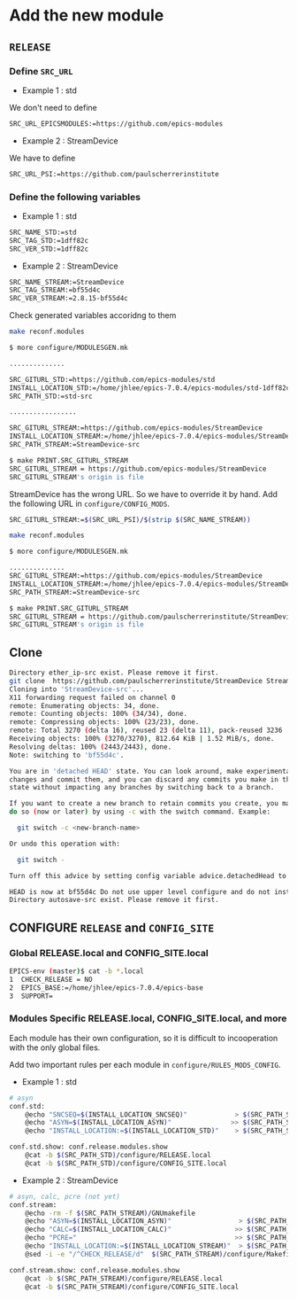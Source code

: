 # Add the new module

## `RELEASE`

### Define `SRC_URL`

* Example 1 : std

We don't need to define

```bash
SRC_URL_EPICSMODULES:=https://github.com/epics-modules
```

* Example 2 : StreamDevice

We have to define

```bash
SRC_URL_PSI:=https://github.com/paulscherrerinstitute
```

### Define the following variables

* Example 1 : std

```bash
SRC_NAME_STD:=std
SRC_TAG_STD:=1dff82c
SRC_VER_STD:=1dff82c
```

* Example 2 : StreamDevice

```bash
SRC_NAME_STREAM:=StreamDevice
SRC_TAG_STREAM:=bf55d4c
SRC_VER_STREAM:=2.8.15-bf55d4c
```

Check generated variables accoridng to them

```bash
make reconf.modules
```

```bash
$ more configure/MODULESGEN.mk

..............

SRC_GITURL_STD:=https://github.com/epics-modules/std
INSTALL_LOCATION_STD:=/home/jhlee/epics-7.0.4/epics-modules/std-1dff82c
SRC_PATH_STD:=std-src

.................

SRC_GITURL_STREAM:=https://github.com/epics-modules/StreamDevice
INSTALL_LOCATION_STREAM:=/home/jhlee/epics-7.0.4/epics-modules/StreamDevice-2.8.15
SRC_PATH_STREAM:=StreamDevice-src
```

```bash
$ make PRINT.SRC_GITURL_STREAM
SRC_GITURL_STREAM = https://github.com/epics-modules/StreamDevice
SRC_GITURL_STREAM's origin is file
```

StreamDevice has the wrong URL. So we have to override it by hand. Add the following URL in `configure/CONFIG_MODS`.

```bash
SRC_GITURL_STREAM:=$(SRC_URL_PSI)/$(strip $(SRC_NAME_STREAM))
```

```bash
make reconf.modules
```

```bash
$ more configure/MODULESGEN.mk

..............
SRC_GITURL_STREAM:=https://github.com/epics-modules/StreamDevice
INSTALL_LOCATION_STREAM:=/home/jhlee/epics-7.0.4/epics-modules/StreamDevice-2.8.15
SRC_PATH_STREAM:=StreamDevice-src
```

```bash
$ make PRINT.SRC_GITURL_STREAM
SRC_GITURL_STREAM = https://github.com/paulscherrerinstitute/StreamDevice
SRC_GITURL_STREAM's origin is file
```

## Clone

```bash
Directory ether_ip-src exist. Please remove it first.
git clone  https://github.com/paulscherrerinstitute/StreamDevice StreamDevice-src; git -C StreamDevice-src checkout bf55d4c
Cloning into 'StreamDevice-src'...
X11 forwarding request failed on channel 0
remote: Enumerating objects: 34, done.
remote: Counting objects: 100% (34/34), done.
remote: Compressing objects: 100% (23/23), done.
remote: Total 3270 (delta 16), reused 23 (delta 11), pack-reused 3236
Receiving objects: 100% (3270/3270), 812.64 KiB | 1.52 MiB/s, done.
Resolving deltas: 100% (2443/2443), done.
Note: switching to 'bf55d4c'.

You are in 'detached HEAD' state. You can look around, make experimental
changes and commit them, and you can discard any commits you make in this
state without impacting any branches by switching back to a branch.

If you want to create a new branch to retain commits you create, you may
do so (now or later) by using -c with the switch command. Example:

  git switch -c <new-branch-name>

Or undo this operation with:

  git switch -

Turn off this advice by setting config variable advice.detachedHead to false

HEAD is now at bf55d4c Do not use upper level configure and do not install to upper level any more. Drops backward compatibility to Stream 2.7
Directory autosave-src exist. Please remove it first.

```

## CONFIGURE `RELEASE` and `CONFIG_SITE`

### Global RELEASE.local and CONFIG_SITE.local

```bash
EPICS-env (master)$ cat -b *.local
1  CHECK_RELEASE = NO
2  EPICS_BASE:=/home/jhlee/epics-7.0.4/epics-base
3  SUPPORT=
```

### Modules Specific RELEASE.local, CONFIG_SITE.local, and more

Each module has their own configuration, so it is difficult to incooperation with the only global files.

Add two important rules per each module in `configure/RULES_MODS_CONFIG`.

* Example 1 : std

```bash
# asyn
conf.std:
    @echo "SNCSEQ=$(INSTALL_LOCATION_SNCSEQ)"            > $(SRC_PATH_STD)/configure/RELEASE.local
    @echo "ASYN=$(INSTALL_LOCATION_ASYN)"               >> $(SRC_PATH_STD)/configure/RELEASE.local
    @echo "INSTALL_LOCATION:=$(INSTALL_LOCATION_STD)"    > $(SRC_PATH_STD)/configure/CONFIG_SITE.local

conf.std.show: conf.release.modules.show
    @cat -b $(SRC_PATH_STD)/configure/RELEASE.local
    @cat -b $(SRC_PATH_STD)/configure/CONFIG_SITE.local
```

* Example 2 : StreamDevice

```bash
# asyn, calc, pcre (not yet)
conf.stream:
    @echo -rm -f $(SRC_PATH_STREAM)/GNUmakefile
    @echo "ASYN=$(INSTALL_LOCATION_ASYN)"                 > $(SRC_PATH_STREAM)/configure/RELEASE.local
    @echo "CALC=$(INSTALL_LOCATION_CALC)"                >> $(SRC_PATH_STREAM)/configure/RELEASE.local
    @echo "PCRE="                                        >> $(SRC_PATH_STREAM)/configure/RELEASE.local
    @echo "INSTALL_LOCATION:=$(INSTALL_LOCATION_STREAM)"  > $(SRC_PATH_STREAM)/configure/CONFIG_SITE.local
    @sed -i -e "/^CHECK_RELEASE/d"  $(SRC_PATH_STREAM)/configure/Makefile

conf.stream.show: conf.release.modules.show
    @cat -b $(SRC_PATH_STREAM)/configure/RELEASE.local
    @cat -b $(SRC_PATH_STREAM)/configure/CONFIG_SITE.local
```
